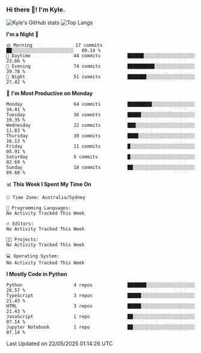 ### Hi there 👋! I'm Kyle.

<!--
**kylewtho/kylewtho** is a ✨ _special_ ✨ repository because its `README.md` (this file) appears on your GitHub profile.

Here are some ideas to get you started:

- 🔭 I’m currently working on ...
- 🌱 I’m currently learning ...
- 👯 I’m looking to collaborate on ...
- 🤔 I’m looking for help with ...
- 💬 Ask me about ...
- 📫 How to reach me: ...
- 😄 Pronouns: ...
- ⚡ Fun fact: ...
-->
<!--START_SECTION:github-stats-->
![Kyle's GitHub stats](https://github-readme-stats.vercel.app/api?username=kylewtho&show_icons=true&count_private=true&line_height=40)
![Top Langs](https://github-readme-stats.vercel.app/api/top-langs/?username=kylewtho&hide=html)
<!--END_SECTION:github-stats-->

<!--START_SECTION:waka-->
**I'm a Night 🦉** 

```text
🌞 Morning                17 commits          ██░░░░░░░░░░░░░░░░░░░░░░░   09.14 % 
🌆 Daytime                44 commits          ██████░░░░░░░░░░░░░░░░░░░   23.66 % 
🌃 Evening                74 commits          ██████████░░░░░░░░░░░░░░░   39.78 % 
🌙 Night                  51 commits          ███████░░░░░░░░░░░░░░░░░░   27.42 % 
```
📅 **I'm Most Productive on Monday** 

```text
Monday                   64 commits          █████████░░░░░░░░░░░░░░░░   34.41 % 
Tuesday                  36 commits          █████░░░░░░░░░░░░░░░░░░░░   19.35 % 
Wednesday                22 commits          ███░░░░░░░░░░░░░░░░░░░░░░   11.83 % 
Thursday                 30 commits          ████░░░░░░░░░░░░░░░░░░░░░   16.13 % 
Friday                   11 commits          █░░░░░░░░░░░░░░░░░░░░░░░░   05.91 % 
Saturday                 5 commits           █░░░░░░░░░░░░░░░░░░░░░░░░   02.69 % 
Sunday                   18 commits          ██░░░░░░░░░░░░░░░░░░░░░░░   09.68 % 
```


📊 **This Week I Spent My Time On** 

```text
🕑︎ Time Zone: Australia/Sydney

💬 Programming Languages: 
No Activity Tracked This Week

🔥 Editors: 
No Activity Tracked This Week

🐱‍💻 Projects: 
No Activity Tracked This Week

💻 Operating System: 
No Activity Tracked This Week
```

**I Mostly Code in Python** 

```text
Python                   4 repos             ███████░░░░░░░░░░░░░░░░░░   28.57 % 
TypeScript               3 repos             █████░░░░░░░░░░░░░░░░░░░░   21.43 % 
HTML                     3 repos             █████░░░░░░░░░░░░░░░░░░░░   21.43 % 
JavaScript               1 repo              ██░░░░░░░░░░░░░░░░░░░░░░░   07.14 % 
Jupyter Notebook         1 repo              ██░░░░░░░░░░░░░░░░░░░░░░░   07.14 % 
```




 Last Updated on 22/05/2025 01:14:26 UTC
<!--END_SECTION:waka-->
